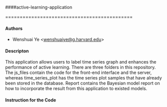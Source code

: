 ####active-learning-application

============================================
#### Authors
* Wenshuai Ye \<wenshuaiye@g.harvard.edu\>

#### Descripton
This application allows users to label time series graph and enhances the performance of active learning. There are three folders in this repository. The js_files contain the code for the front-end interface and the server, whereas time_series_plot has the time series plot samples that have already been stored in the database. Report contains the Bayesian model report on how to incorporate the result from this application to existed models.

#### Instruction for the Code
